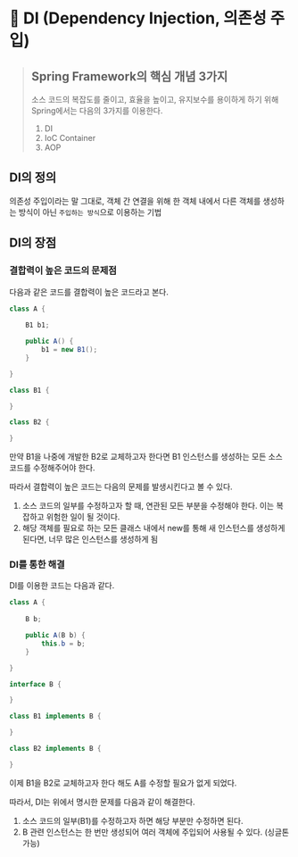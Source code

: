 # 💉 DI (Dependency Injection, 의존성 주입)

> ## Spring Framework의 핵심 개념 3가지
> 소스 코드의 복잡도를 줄이고, 효율을 높이고, 유지보수를 용이하게 하기 위해 Spring에서는 다음의 3가지를 이용한다.
> 1. DI
> 2. IoC Container
> 3. AOP

## DI의 정의

의존성 주입이라는 말 그대로, 객체 간 연결을 위해 한 객체 내에서 다른 객체를 생성하는 방식이 아닌 `주입하는 방식`으로 이용하는 기법

## DI의 장점

### 결합력이 높은 코드의 문제점

다음과 같은 코드를 결합력이 높은 코드라고 본다.

```java
class A {
	
	B1 b1;

	public A() {
		b1 = new B1();
	}

}

class B1 {

}

class B2 {

}
```

만약 B1을 나중에 개발한 B2로 교체하고자 한다면 B1 인스턴스를 생성하는 모든 소스 코드를 수정해주어야 한다.

따라서 결합력이 높은 코드는 다음의 문제를 발생시킨다고 볼 수 있다.

1. 소스 코드의 일부를 수정하고자 할 때, 연관된 모든 부분을 수정해야 한다. 이는 복잡하고 위험한 일이 될 것이다.
2. 해당 객체를 필요로 하는 모든 클래스 내에서 new를 통해 새 인스턴스를 생성하게 된다면, 너무 많은 인스턴스를 생성하게 됨

### DI를 통한 해결

DI를 이용한 코드는 다음과 같다.

```java
class A {
	
	B b;

	public A(B b) {
		this.b = b;
	}

}

interface B {

}

class B1 implements B {

}

class B2 implements B {

}
```

이제 B1을 B2로 교체하고자 한다 해도 A를 수정할 필요가 없게 되었다.

따라서, DI는 위에서 명시한 문제를 다음과 같이 해결한다.

1. 소스 코드의 일부(B1)를 수정하고자 하면 해당 부분만 수정하면 된다.
2. B 관련 인스턴스는 한 번만 생성되어 여러 객체에 주입되어 사용될 수 있다. (싱글톤 가능)